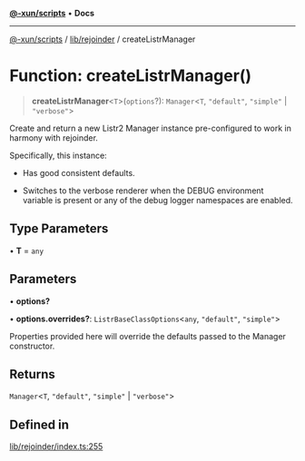[**@-xun/scripts**](../../../README.md) • **Docs**

***

[@-xun/scripts](../../../README.md) / [lib/rejoinder](../README.md) / createListrManager

# Function: createListrManager()

> **createListrManager**\<`T`\>(`options`?): `Manager`\<`T`, `"default"`, `"simple"` \| `"verbose"`\>

Create and return a new Listr2 Manager instance pre-configured to
work in harmony with rejoinder.

Specifically, this instance:

  - Has good consistent defaults.

  - Switches to the verbose renderer when the DEBUG environment variable is
    present or any of the debug logger namespaces are enabled.

## Type Parameters

• **T** = `any`

## Parameters

• **options?**

• **options.overrides?**: `ListrBaseClassOptions`\<`any`, `"default"`, `"simple"`\>

Properties provided here will override the defaults passed to the
Manager constructor.

## Returns

`Manager`\<`T`, `"default"`, `"simple"` \| `"verbose"`\>

## Defined in

[lib/rejoinder/index.ts:255](https://github.com/Xunnamius/xscripts/blob/c4bd6059488244ad158454492e5cfe3fcc65a457/lib/rejoinder/index.ts#L255)
